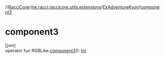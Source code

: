 //[RacciCore](../../../index.md)/[me.racci.raccicore.utils.extensions](../index.md)/[ExAdventureKyori](index.md)/[component3](component3.md)

# component3

[jvm]\
operator fun RGBLike.[component3](component3.md)(): [Int](https://kotlinlang.org/api/latest/jvm/stdlib/kotlin/-int/index.html)
